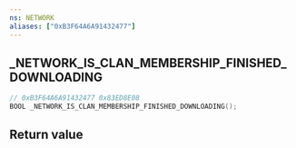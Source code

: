 ```yaml
---
ns: NETWORK
aliases: ["0xB3F64A6A91432477"]
---
```

## _NETWORK_IS_CLAN_MEMBERSHIP_FINISHED_DOWNLOADING

```c
// 0xB3F64A6A91432477 0x83ED8E08
BOOL _NETWORK_IS_CLAN_MEMBERSHIP_FINISHED_DOWNLOADING();
```


## Return value
